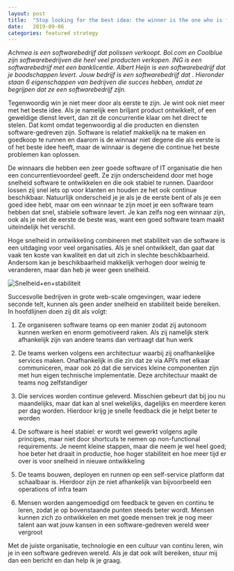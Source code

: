 ```yaml
---
layout: post
title:  "Stop looking for the best idea: the winner is the one who is fast in software development"
date:   2019-09-06
categories: featured strategy
---
```


_Achmea is een softwarebedrijf dat polissen verkoopt. Bol.com en Coolblue zijn softwarebedrijven die heel veel producten verkopen. ING is een softwarebedrijf met een banklicentie. Albert Heijn is een softwarebedrijf dat je boodschappen levert. Jouw bedrijf is een softwarebedrijf dat <vul hier zelf in>. Hieronder staan 6 eigenschappen van bedrijven die succes hebben, omdat ze begrijpen dat ze een softwarebedrijf zijn._

Tegenwoordig win je niet meer door als eerste te zijn. Je wint ook niet meer met het beste idee. Als je namelijk een briljant product ontwikkelt, of een geweldige dienst levert, dan zit de concurrentie klaar om het direct te stelen. Dat komt omdat tegenwoordig al die producten en diensten software-gedreven zijn. Software is relatief makkelijk na te maken en goedkoop te runnen en daarom is de winnaar niet degene die als eerste is of het beste idee heeft, maar de winnaar is degene die continue het beste problemen kan oplossen.

De winnaars die hebben een zeer goede software of IT organisatie die hen een concurrentievoordeel geeft. Ze zijn onderscheidend door met hoge snelheid software te ontwikkelen en die ook stabiel te runnen. Daardoor lossen zij snel iets op voor klanten en houden ze het ook continue beschikbaar. Natuurlijk onderscheid je je als je de eerste bent of als je een goed idee hebt, maar om een winnaar te zijn moet je een software team hebben dat snel, stabiele software levert. Je kan zelfs nog een winnaar zijn, ook als je niet de eerste de beste was, want een goed software team maakt uiteindelijk het verschil.

Hoge snelheid in ontwikkeling combineren met stabiliteit van die software is een uitdaging voor veel organisaties. Als je snel ontwikkelt, dan gaat dat vaak ten koste van kwaliteit en dat uit zich in slechte beschikbaarheid. Andersom kan je beschikbaarheid makkelijk verhogen door weinig te veranderen, maar dan heb je weer geen snelheid.

![Snelheid+en+stabiliteit](https://user-images.githubusercontent.com/5676977/134804341-e445bc02-80b5-4cff-b00e-1a7584d726fd.jpeg)

  Succesvolle bedrijven in grote web-scale omgevingen, waar iedere seconde telt, kunnen als geen ander snelheid en stabiliteit beide bereiken. In hoofdlijnen doen zij dit als volgt:
  1. Ze organiseren software teams op een manier zodat zij autonoom kunnen werken en enorm gemotiveerd raken. Als zij namelijk sterk afhankelijk zijn van andere teams dan vertraagt dat hun werk
  
  2. De teams werken volgens een architectuur waarbij zij onafhankelijke services maken. Onafhankelijk in die zin dat ze via API’s met elkaar communiceren, maar ook zó dat die services kleine componenten zijn met hun eigen technische implementatie. Deze architectuur maakt de teams nog zelfstandiger
  
  3. Die services worden continue geleverd. Misschien gebeurt dat bij jou nu maandelijks, maar dat kan al snel wekelijks, dagelijks en meerdere keren per dag worden. Hierdoor krijg je snelle feedback die je helpt beter te worden
  
  4. De software is heel stabiel: er wordt wel gewerkt volgens agile principes, maar niet door shortcuts te nemen op non-functional requirements. Je neemt kleine stappen, maar die neem je wel heel goed; hoe beter het draait in productie, hoe hoger stabiliteit en hoe meer tijd er over is voor snelheid in nieuwe ontwikkeling
  
  5. De teams bouwen, deployen en runnen op een self-service platform dat schaalbaar is. Hierdoor zijn ze niet afhankelijk van bijvoorbeeld een operations of infra team
  
  6. Mensen worden aangemoedigd om feedback te geven en continu te leren, zodat je op bovenstaande punten steeds beter wordt. Mensen kunnen zich zo ontwikkelen en met goede mensen trek je nog meer talent aan wat jouw kansen in een software-gedreven wereld weer vergroot

Met de juiste organisatie, technologie en een cultuur van continu leren, win je in een software gedreven wereld. Als je dat ook wilt bereiken, stuur mij dan een bericht en dan help ik je graag.

[this article was originally posted by me on LinkedIn]: (https://www.linkedin.com/pulse/stop-met-het-beste-idee-zoeken-de-winnaar-wordt-degene-de-ruiter/)
